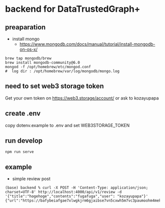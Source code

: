 # backend for DataTrustedGraph+

## preaparation

* install mongo
   * https://www.mongodb.com/docs/manual/tutorial/install-mongodb-on-os-x/
```shell
brew tap mongodb/brew
brew install mongodb-community@6.0
mongod -f /opt/homebrew/etc/mongod.conf
#  log dir : /opt/homebrew/var/log/mongodb/mongo.log
```


## need to set web3 storage token
Get your own token on https://web3.storage/account/
or ask to kozayupapa

## create .env
copy dotenv.example to .env
and set WEB3STORAGE_TOKEN

## run  develop
`npm run serve`

## example
* simple review post
```shell
(base) backend % curl -X POST -H 'Content-Type: application/json; charset=UTF-8' http://localhost:4000/api/v1/review -d '{"title":"hogehoge","contents":"fugafuga","user": "kozayupapa"}'
{"url":"https://bafybeiafgae7xlwgkjrm6gjaibse7vn5cxwh5m7vc3paumoohm4mekdpj4.ipfs.w3s.link/review.json"}%      
```
